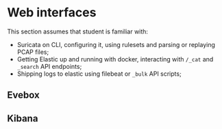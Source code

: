 # Web interfaces

This section assumes that student is familiar with:
* Suricata on CLI, configuring it, using rulesets and parsing or replaying PCAP files;
* Getting Elastic up and running with docker, interacting with `/_cat` and `_search` API endpoints;
* Shipping logs to elastic using filebeat or `_bulk` API scripts;

## Evebox

## Kibana
